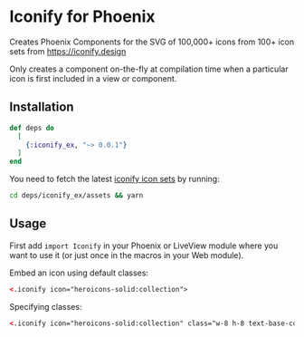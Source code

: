# Iconify for Phoenix

Creates Phoenix Components for the SVG of 100,000+ icons from 100+ icon sets from https://iconify.design

Only creates a component on-the-fly at compilation time when a particular icon is first included in a view or component. 

## Installation

```elixir
def deps do
  [
    {:iconify_ex, "~> 0.0.1"}
  ]
end
```

You need to fetch the latest [iconify icon sets](https://github.com/iconify/icon-sets) by running:
```bash
cd deps/iconify_ex/assets && yarn
```

## Usage

First add `import Iconify` in your Phoenix or LiveView module where you want to use it (or just once in the macros in your Web module).

Embed an icon using default classes:
```html
<.iconify icon="heroicons-solid:collection">
```

Specifying classes:
```html
<.iconify icon="heroicons-solid:collection" class="w-8 h-8 text-base-content" /> 
```

